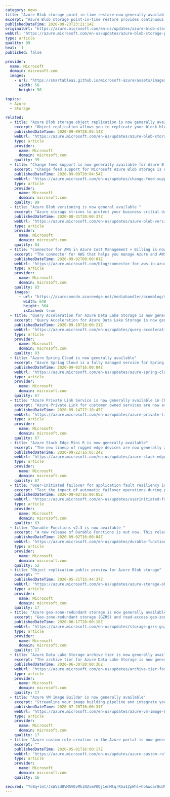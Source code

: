 ```yaml
---
category: news
title: "Azure Blob storage point-in-time restore now generally available"
excerpt: "Azure Blob storage point-in-time restore provides continuous data protection and restoration capabilities for block blob data. This extends protection features to provide an easy way to restore to a previous date/time"
publishedDateTime: 2020-09-23T23:21:14Z
originalUrl: "https://azure.microsoft.com/en-us/updates/azure-blob-storage-pointintime-restore-now-generally-available/"
webUrl: "https://azure.microsoft.com/en-us/updates/azure-blob-storage-pointintime-restore-now-generally-available/"
type: article
quality: 99
heat: -1
published: false

provider:
  name: Microsoft
  domain: microsoft.com
  images:
    - url: "https://smartableai.github.io/microsoft-azure/assets/images/organizations/microsoft.com-50x50.jpg"
      width: 50
      height: 50

topics:
  - Azure
  - Storage

related:
  - title: "Azure Blob storage object replication is now generally available"
    excerpt: "Object replication allows you to replicate your block blob data at the blob level from one storage account to another anywhere in the Azure. "
    publishedDateTime: 2020-09-09T20:05:14Z
    webUrl: "https://azure.microsoft.com/en-us/updates/azure-blob-storage-object-replication-is-now-generally-available/"
    type: article
    provider:
      name: Microsoft
      domain: microsoft.com
    quality: 99
  - title: "Change feed support is now generally available for Azure Blob Storage"
    excerpt: "Change feed support for Microsoft Azure Blob storage is now generally available."
    publishedDateTime: 2020-09-09T20:04:54Z
    webUrl: "https://azure.microsoft.com/en-us/updates/change-feed-support-is-now-generally-available-for-azure-blob-storage/"
    type: article
    provider:
      name: Microsoft
      domain: microsoft.com
    quality: 99
  - title: "Azure Blob versioning is now general available "
    excerpt: "Azure storage strives to protect your business critial data from any accident or attack. We are excited to announce the general availability of  Azure Blob versioning. "
    publishedDateTime: 2020-08-31T20:00:37Z
    webUrl: "https://azure.microsoft.com/en-us/updates/azure-blob-versioning-is-now-general-available/"
    type: article
    provider:
      name: Microsoft
      domain: microsoft.com
    quality: 84
  - title: "Connector for AWS in Azure Cost Management + Billing is now generally available"
    excerpt: "The connector for AWS that helps you manage Azure and AWS costs from a single location is now generally available."
    publishedDateTime: 2020-09-02T08:00:01Z
    webUrl: "https://azure.microsoft.com/blog/connector-for-aws-in-azure-cost-management-billing-is-now-generally-available/"
    type: article
    provider:
      name: Microsoft
      domain: microsoft.com
    quality: 83
    images:
      - url: "https://azurecomcdn.azureedge.net/mediahandler/acomblog/media/Default/blog/8a7ddc8c-ab40-4eb0-8979-ec73c6098015.png"
        width: 640
        height: 364
        isCached: true
  - title: "Query Acceleration for Azure Data Lake Storage is now generally available"
    excerpt: "Query Acceleration for Azure Data Lake Storage is now generally available in all Azure regions."
    publishedDateTime: 2020-09-10T18:00:21Z
    webUrl: "https://azure.microsoft.com/en-us/updates/query-acceleration-generally-available/"
    type: article
    provider:
      name: Microsoft
      domain: microsoft.com
    quality: 83
  - title: "Azure Spring Cloud is now generally available"
    excerpt: "Azure Spring Cloud is a fully managed service for Spring Boot apps that lets you focus on building the apps that run your business without the hassle of managing infrastructure"
    publishedDateTime: 2020-09-02T16:00:04Z
    webUrl: "https://azure.microsoft.com/en-us/updates/azure-spring-cloud-is-now-generally-available/"
    type: article
    provider:
      name: Microsoft
      domain: microsoft.com
    quality: 67
  - title: "Azure Private Link Service is now generally available in China "
    excerpt: "Azure Private Link for customer owned services are now available in China Regions. "
    publishedDateTime: 2020-09-14T17:10:45Z
    webUrl: "https://azure.microsoft.com/en-us/updates/azure-private-link-service-is-now-generally-available-in-china/"
    type: article
    provider:
      name: Microsoft
      domain: microsoft.com
    quality: 67
  - title: "Azure Stack Edge Mini R is now generally available"
    excerpt: "The new lineup of rugged edge devices are now generally available. Azure Stack Edge Mini R is a lightweight, portable, battery-operated device - small enough to fit into a backpack - designed for the harshest environments and disconnected scenarios. "
    publishedDateTime: 2020-09-22T16:05:24Z
    webUrl: "https://azure.microsoft.com/en-us/updates/azure-stack-edge-mini-r-is-now-generally-available/"
    type: article
    provider:
      name: Microsoft
      domain: microsoft.com
    quality: 67
  - title: "User-initiated failover for application fault resiliency in Azure SQL Managed Instance is now generally available"
    excerpt: "Test the impact of automatic failover operations during planned or unplanned events before deployment to production by manually initiating automatic failover"
    publishedDateTime: 2020-09-02T16:00:05Z
    webUrl: "https://azure.microsoft.com/en-us/updates/userinitiated-failover-for-application-fault-resiliency-in-azure-sql-managed-instance-is-now-generally-available/"
    type: article
    provider:
      name: Microsoft
      domain: microsoft.com
    quality: 63
  - title: "Durable Functions v2.3 is now available "
    excerpt: "A new release of Durable Functions is out now. This release includes new functionality including long running timers, logging, and state management improvements."
    publishedDateTime: 2020-09-02T16:00:04Z
    webUrl: "https://azure.microsoft.com/en-us/updates/durable-functions-v23-is-now-available/"
    type: article
    provider:
      name: Microsoft
      domain: microsoft.com
    quality: 52
  - title: "Object replication public preview for Azure Blob storage"
    excerpt: ""
    publishedDateTime: 2020-05-21T15:44:37Z
    webUrl: "https://azure.microsoft.com/en-us/updates/azure-storage-object-replication-public-preview/"
    type: article
    provider:
      name: Microsoft
      domain: microsoft.com
    quality: 17
  - title: "Azure geo-zone-redundant storage is now generally available"
    excerpt: "Geo-zone-redundant storage (GZRS) and read-access geo-zone-redundant storage (RA-GZRS) are now generally available, offering intra-regional and inter-regional high availability and disaster protection for your applications."
    publishedDateTime: 2020-06-17T20:00:18Z
    webUrl: "https://azure.microsoft.com/en-us/updates/storage-gzrs-ga/"
    type: article
    provider:
      name: Microsoft
      domain: microsoft.com
    quality: 17
  - title: "Azure Data Lake Storage archive tier is now generally available"
    excerpt: "The archive tier for Azure Data Lake Storage is now generally available. The archive tier provides an ultra-low cost tier for long term retention of data while keeping your data available for future analytics needs."
    publishedDateTime: 2020-06-30T20:00:36Z
    webUrl: "https://azure.microsoft.com/en-us/updates/archive-tier-for-azure-data-lake-storage-now-generally-available/"
    type: article
    provider:
      name: Microsoft
      domain: microsoft.com
    quality: 17
  - title: "Azure VM Image Builder is now generally available"
    excerpt: "Streamline your image building pipeline and integrate your DevOps application lifecycle with cloud native tools using VM Image Builder."
    publishedDateTime: 2020-07-20T16:00:31Z
    webUrl: "https://azure.microsoft.com/en-us/updates/azure-vm-image-builder-is-now-generally-available/"
    type: article
    provider:
      name: Microsoft
      domain: microsoft.com
    quality: 17
  - title: "Azure custom role creation in the Azure portal is now generally available"
    excerpt: ""
    publishedDateTime: 2020-05-01T16:00:17Z
    webUrl: "https://azure.microsoft.com/en-us/updates/azure-custom-roles-portal/"
    type: article
    provider:
      name: Microsoft
      domain: microsoft.com
    quality: 16

secured: "YcBq+lmt/JsWV5d8VMAV0vMhiNZsmV0Qj1enMtqrR5aIZpWhl+hbAwoar0uUM95P+gyrej7bFB3oeadC3lzuzYIi8P3M6mtXuftC1WuPdTY7xUL44eJaJXMuV6WduioNQ7Vv4o04o/17lgNASxzWtp5FjBlOxEp5dNxWxDE8tcOuH4MRpV2MS7wW2FfCRDdoHA12ZGH5vLa+GSSBgtpz2buDrf46kGH0JmYSXaNwderELFm3cQfhYqQsMoJ8vaz03mm9R0Is/LWjQ8OMwuovHAzlf70kEczlexE5UYJ3PUIYElCQyInqGzNIG57eeQL9izO5Nvnw+Jjo548+Z1TW7Xn9zAoCW3RFBS/HUMS5XIA=;dLC3Rc+b/A88ZTUuiO1QVQ=="
---
```


